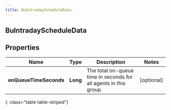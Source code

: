 ```yaml
---
title: BuIntradayScheduleData
---
```

## BuIntradayScheduleData


## Properties

| Name | Type | Description | Notes |
| ------------ | ------------- | ------------- | ------------- |
| **onQueueTimeSeconds** | <!----><!---->**Long**<!----> | The total on-queue time in seconds for all agents in this group |  [optional] |
{: class="table table-striped"}



